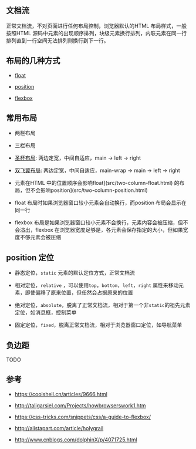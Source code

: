 ## 文档流

正常文档流，不对页面进行任何布局控制，浏览器默认的HTML 布局样式，一般按照HTML 源码中元素的出现顺序排列，块级元素换行排列，内联元素在同一行排列直到一行空间无法排列则换行到下一行。

## 布局的几种方式

- [float](../03_css/src/float.html)

- [position](src/two-column-position.html)

- [flexbox](src/flexbox.html)

## 常用布局

- 两栏布局

- 三栏布局

- [圣杯布局](http://alistapart.com/article/holygrail): 两边定宽，中间自适应，main -> left -> right

- [双飞翼布局](https://theqwang.github.io/2016/01/08/%E6%B5%85%E6%9E%90%E5%9C%A3%E6%9D%AF%E5%B8%83%E5%B1%80%E5%92%8C%E5%8F%8C%E9%A3%9E%E7%BF%BC%E5%B8%83%E5%B1%80): 两边定宽，中间自适应，main-wrap -> main -> left -> right

- 元素在HTML 中的位置顺序会影响float\](src/two-column-float.html) 的布局，但不会影响position\](src/two-column-position.html)

- float 布局时如果浏览器窗口较小元素会自动换行，而position 布局会显示在同一行

- flexbox 布局是如果浏览器窗口较小元素不会换行，元素内容会被压缩，但不会溢出，flexbox 在浏览器宽度足够是，各元素会保存指定的大小，但如果宽度不够元素会被压缩

## position 定位

- 静态定位，`static` 元素的默认定位方式，正常文档流

- 相对定位，`relative` ，可以使用`top`，`bottom`，`left`，`right` 属性来移动元素，即使偏移了原来位置，但任然会占据原来的位置

- 绝对定位，`absolute`，脱离了正常文档流，相对于第一个非`static`的祖先元素定位，如消息框，控制菜单

- 固定定位，`fixed`，脱离正常文档流，相对于浏览器窗口定位，如导航菜单

## 负边距

TODO

## 参考

- https://coolshell.cn/articles/9666.html

- http://taligarsiel.com/Projects/howbrowserswork1.htm

- https://css-tricks.com/snippets/css/a-guide-to-flexbox/

- http://alistapart.com/article/holygrail

- http://www.cnblogs.com/dolphinX/p/4071725.html
